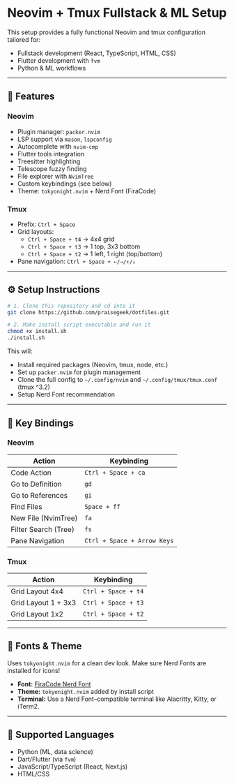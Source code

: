 # Neovim + Tmux Fullstack & ML Setup

This setup provides a fully functional Neovim and tmux configuration tailored for:
- Fullstack development (React, TypeScript, HTML, CSS)
- Flutter development with `fvm`
- Python & ML workflows

---

## 🧱 Features

### Neovim
- Plugin manager: `packer.nvim`
- LSP support via `mason`, `lspconfig`
- Autocomplete with `nvim-cmp`
- Flutter tools integration
- Treesitter highlighting
- Telescope fuzzy finding
- File explorer with `NvimTree`
- Custom keybindings (see below)
- Theme: `tokyonight.nvim` + Nerd Font (FiraCode)

### Tmux
- Prefix: `Ctrl + Space`
- Grid layouts:
  - `Ctrl + Space + t4` → 4x4 grid
  - `Ctrl + Space + t3` → 1 top, 3x3 bottom
  - `Ctrl + Space + t2` → 1 left, 1 right (top/bottom)
- Pane navigation: `Ctrl + Space + ←/→/↑/↓`

---

## ⚙️ Setup Instructions

```bash
# 1. Clone this repository and cd into it
git clone https://github.com/praisegeek/dotfiles.git

# 2. Make install script executable and run it
chmod +x install.sh
./install.sh
````

This will:

* Install required packages (Neovim, tmux, node, etc.)
* Set up `packer.nvim` for plugin management
* Clone the full config to `~/.config/nvim` and `~/.config/tmux/tmux.conf` (tmux ^3.2)
* Setup Nerd Font recommendation

---

## 🔑 Key Bindings

### Neovim

| Action               | Keybinding                  |
| -------------------- | --------------------------- |
| Code Action          | `Ctrl + Space + ca`         |
| Go to Definition     | `gd`                        |
| Go to References     | `gi`                        |
| Find Files           | `Space + ff`                |
| New File (NvimTree)  | `fa`                        |
| Filter Search (Tree) | `fs`                        |
| Pane Navigation      | `Ctrl + Space + Arrow Keys` |

### Tmux

| Action              | Keybinding          |
| ------------------- | ------------------- |
| Grid Layout 4x4     | `Ctrl + Space + t4` |
| Grid Layout 1 + 3x3 | `Ctrl + Space + t3` |
| Grid Layout 1x2     | `Ctrl + Space + t2` |

---

## 🎨 Fonts & Theme
Uses `tokyonight.nvim` for a clean dev look. Make sure Nerd Fonts are installed for icons!

* **Font:** [FiraCode Nerd Font](https://www.nerdfonts.com/font-downloads)
* **Theme:** `tokyonight.nvim` added by install script
* **Terminal:** Use a Nerd Font–compatible terminal like Alacritty, Kitty, or iTerm2.

---

## 🧪 Supported Languages

* Python (ML, data science)
* Dart/Flutter (via `fvm`)
* JavaScript/TypeScript (React, Next.js)
* HTML/CSS

```
